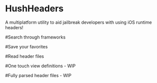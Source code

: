 # HushHeaders
A multiplatform utility to aid jailbreak developers with using iOS runtime headers!

#Search through frameworks

#Save your favorites

#Read header files

#One touch view definitions - WIP

#Fully parsed header files - WIP
